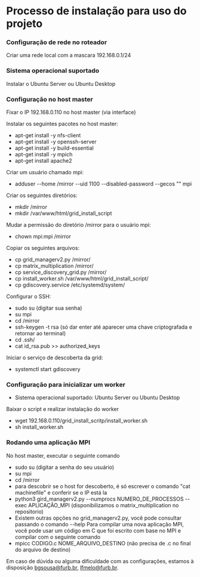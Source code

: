# Processo de instalação para uso do projeto

### Configuração de rede no roteador

Criar uma rede local com a mascara 192.168.0.1/24

### Sistema operacional suportado

Instalar o Ubuntu Server ou Ubuntu Desktop

### Configuração no host master

Fixar o IP 192.168.0.110 no host master (via interface)

Instalar os seguintes pacotes no host master:
 - apt-get install -y nfs-client
 - apt-get install -y openssh-server
 - apt-get install -y build-essential
 - apt-get install -y mpich
 - apt-get install apache2

Criar um usuário chamado mpi:
 - adduser --home /mirror --uid 1100 --disabled-password --gecos "" mpi

Criar os seguintes diretórios:
 - mkdir /mirror
 - mkdir /var/www/html/grid_install_script

Mudar a permissão do diretório /mirror para o usuário mpi:
 - chown mpi:mpi /mirror

Copiar os seguintes arquivos:
 - cp grid_managerv2.py /mirror/
 - cp matrix_multiplication /mirror/
 - cp service_discovery_grid.py /mirror/
 - cp install_worker.sh /var/www/html/grid_install_script/
 - cp gdiscovery.service /etc/systemd/system/

Configurar o SSH:
 - sudo su (digitar sua senha)
 - su mpi
 - cd /mirror
 - ssh-keygen -t rsa (só dar enter até aparecer uma chave criptografada e retornar ao terminal)
 - cd .ssh/
 - cat id_rsa.pub >> authorized_keys

Iniciar o serviço de descoberta da grid:
 - systemctl start gdiscovery

### Configuração para inicializar um worker

 - Sistema operacional suportado: Ubuntu Server ou Ubuntu Desktop

Baixar o script e realizar instalação do worker
 - wget 192.168.0.110/grid_install_scritp/install_worker.sh
 - sh install_worker.sh

### Rodando uma aplicação MPI

No host master, executar o seguinte comando
 - sudo su (digitar a senha do seu usuário)
 - su mpi
 - cd /mirror
 - para descobrir se o host for descoberto, é só escrever o comando "cat machinefile" e conferir se o IP está la
 - python3 gird_managerv2.py --numprocs NUMERO_DE_PROCESSOS --exec APLICAÇÃO_MPI (disponibilizamos o matrix_multiplication no repositorio)
 - Existem outras opções no grid_managerv2.py, você pode consultar passando o comando --help
Para compilar uma nova aplicação MPI, você pode usar um código em C que foi escrito com base no MPI e compilar com o seguinte comando
 - mpicc CODIGO.c NOME_ARQUIVO_DESTINO (não precisa de .c no final do arquivo de destino)


Em caso de dúvida ou alguma dificuldade com as configurações, estamos à disposição
bgsousa@furb.br, lfmelo@furb.br.